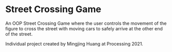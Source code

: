 # Street Crossing Game

An OOP Street Crossing Game where the user controls the movement of the figure to cross the street with moving cars to safely arrive at the other end of the street.

Individual project created by Mingjing Huang at Processing 2021.
